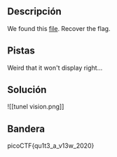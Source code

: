 ## Descripción
We found this [file](https://mercury.picoctf.net/static/09a86202e72dbdb5bf4d1b5d2c6a5b86/tunn3l_v1s10n). Recover the flag.
## Pistas 
Weird that it won't display right...
## Solución
![[tunel vision.png]]
## Bandera
picoCTF{qu1t3_a_v13w_2020}